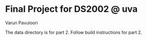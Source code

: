 # Final Project for DS2002 @ uva
Varun Pavuloori

The data directory is for part 2. Follow build instructions for part 2.
